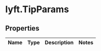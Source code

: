 # lyft.TipParams

## Properties
Name | Type | Description | Notes
------------ | ------------- | ------------- | -------------


